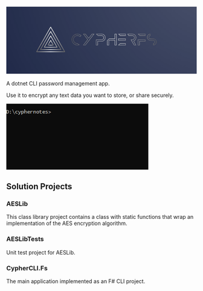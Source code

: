![cypherfs logo](./images/steel_logo.PNG)

A dotnet CLI password management app.

Use it to encrypt any text data you want to store, or share securely.

![cypher fs demo](./images/cypherfs_demo.gif)


## Solution Projects

### AESLib 

This class library project contains a class with static functions that wrap an implementation of the AES encryption algorithm.

### AESLibTests

Unit test project for AESLib.

### CypherCLI.Fs

The main application implemented as an F# CLI project.


[//]: # (## Encryption)

[//]: # ()
[//]: # (Provide the `-e` or `--encrypt` flag to enable encryption mode.)

[//]: # ()
[//]: # (```shell)

[//]: # (> dotnet run file -k mySecretKey --path path/to/my/note.txt -e -o ./output/cipher.txt)

[//]: # (```)

[//]: # (The `cipher.txt` file can now be shared with anyone. If they input the right key, they can decrypt the cipher.)

[//]: # ()
[//]: # (## Decryption)

[//]: # ()
[//]: # (When the `-e` flag is not provided, the default mode is decryption.)

[//]: # ()
[//]: # (```shell)

[//]: # (> dotnet run file -key mySecretKey --path path/to/my/cipher.txt -o ./output/plain.txt)

[//]: # (```)

[//]: # ()
[//]: # (## Running and Building the cli app on your system)

[//]: # ()
[//]: # (You can use this repo to build the application from source.)

[//]: # ()
[//]: # (First, clone this repo and make sure to have `dotnet` cli tool installed with version `net5.0`.)

[//]: # ()
[//]: # (Then you can run the following commands to generate a sharable, standalone executable for your platform)

[//]: # (that doesn't require the user to have the dotnet runtime on their system.)

[//]: # ()
[//]: # (The `-r` flag specifies the target to build for. More information at https://docs.microsoft.com/en-us/dotnet/core/rid-catalog.)

[//]: # (The `\p:PublishTrimmed=true` parameter allows trimming the artifact from all unneeded .net libraries.)

[//]: # ()
[//]: # (For sharing with Linux users)

[//]: # (```shell)

[//]: # (❯ dotnet publish -r linux-x64 -c Release /p:PublishSingleFile=true /p:PublishTrimmed=true /p:IncludeNativeLibrariesForSelfExtract=true)

[//]: # (```)

[//]: # ()
[//]: # (For sharing with Windows users)

[//]: # (```shell)

[//]: # (❯ dotnet publish -r win-x64 -c Release /p:PublishSingleFile=true /p:PublishTrimmed=true /p:IncludeNativeLibrariesForSelfExtract=true)

[//]: # (```)